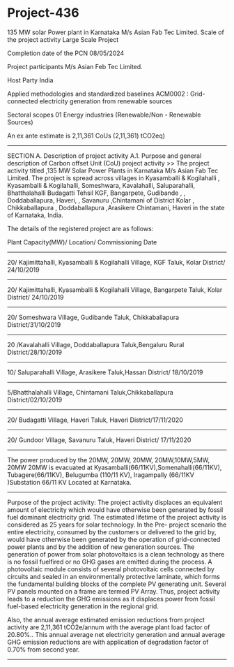 # Project-436
135 MW solar Power plant in Karnataka M/s Asian Fab Tec Limited.
Scale of the project activity Large Scale Project

Completion date of the PCN 08/05/2024

Project participants M/s Asian Feb Tec Limited.

Host Party India

Applied methodologies and standardized baselines ACM0002 : Grid-connected electricity
generation from renewable sources

Sectoral scopes 01 Energy industries (Renewable/Non -
Renewable Sources)

An ex ante estimate is 2,11,361 CoUs
(2,11,361) tCO2eq)

_______________
SECTION A. Description of project activity
A.1. Purpose and general description of Carbon offset Unit (CoU) project activity >>
The project activity titled ,135 MW Solar Power Plants in Karnataka M/s Asian Fab Tec Limited.
The project is spread across villages in Kyasamballi & Kogilahalli , Kyasamballi & Kogilahalli,
Someshwara, Kavalahalli, Saluparahalli, Bhatthalahalli Budagatti Tehsil KGF, Bangarpete,
Gudibande , , Doddaballapura, Haveri, , Savanuru ,Chintamani of District Kolar , Chikkaballapura
, Doddaballapura ,Arasikere Chintamani, Haveri in the state of Karnataka, India.

The details of the registered project are as follows:

Plant Capacity(MW)/ Location/ Commissioning Date
_____________
20/ Kajimittahalli, Kyasamballi & Kogilahalli Village, KGF Taluk, Kolar District/ 24/10/2019
______________
20/ Kajimittahalli, Kyasamballi & Kogilahalli Village, Bangarpete Taluk, Kolar District/ 24/10/2019
____________________
20/ Someshwara Village, Gudibande Taluk, Chikkaballapura District/31/10/2019
______________
20 /Kavalahalli Village, Doddaballapura Taluk,Bengaluru Rural District/28/10/2019
______________________
10/ Saluparahalli Village, Arasikere Taluk,Hassan District/ 18/10/2019
__________________
5/Bhatthalahalli Village, Chintamani Taluk,Chikkaballapura District/02/10/2019
______________________
20/ Budagatti Village, Haveri Taluk, Haveri District/17/11/2020
______________________
20/ Gundoor Village, Savanuru Taluk, Haveri District/ 17/11/2020
__________________________
The power produced by the 20MW, 20MW, 20MW, 20MW,10MW,5MW, 20MW 20MW is evacuated
at Kyasamballi(66/11KV),Somenahalli(66/11KV), Tubagere(66/11KV), Belugumba (110/11 KV),
Iragampally (66/11KV )Substation 66/11 KV Located at Karnataka.

__________________
Purpose of the project activity:
The project activity displaces an equivalent amount of electricity which would have otherwise been
generated by fossil fuel dominant electricity grid. The estimated lifetime of the project activity is
considered as 25 years for solar technology. In the Pre- project scenario the entire electricity,
consumed by the customers or delivered to the grid by, would have otherwise been generated by the
operation of grid-connected power plants and by the addition of new generation sources.
The generation of power from solar photovoltaics is a clean technology as there is no fossil fuelfired or no GHG gases are emitted during the process. A photovoltaic module consists of several
photovoltaic cells connected by circuits and sealed in an environmentally protective laminate,
which forms the fundamental building blocks of the complete PV generating unit. Several PV
panels mounted on a frame are termed PV Array. Thus, project activity leads to a reduction the
GHG emissions as it displaces power from fossil fuel-based electricity generation in the regional
grid. 

Also, the annual average estimated emission reductions from project activity are 2,11,361
tCO2e/annum with the average plant load factor of 20.80%.. This annual average net electricity
generation and annual average GHG emission reductions are with application of degradation factor
of 0.70% from second year.
_______________________
